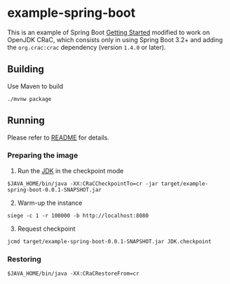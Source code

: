 # example-spring-boot

This is an example of Spring Boot [Getting Started](https://github.com/spring-guides/gs-spring-boot/tree/main/initial) modified to work on OpenJDK CRaC, which consists only in using Spring Boot 3.2+ and adding the `org.crac:crac` dependency (version `1.4.0` or later).

## Building

Use Maven to build
```
./mvnw package
```

## Running

Please refer to [README](https://github.com/CRaC/docs#users-flow) for details.

### Preparing the image
1. Run the [JDK](README.md#JDK) in the checkpoint mode
```
$JAVA_HOME/bin/java -XX:CRaCCheckpointTo=cr -jar target/example-spring-boot-0.0.1-SNAPSHOT.jar
```
2. Warm-up the instance
```
siege -c 1 -r 100000 -b http://localhost:8080
```
3. Request checkpoint
```
jcmd target/example-spring-boot-0.0.1-SNAPSHOT.jar JDK.checkpoint
```

### Restoring

```
$JAVA_HOME/bin/java -XX:CRaCRestoreFrom=cr
```
